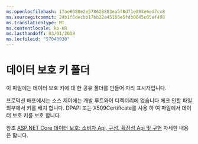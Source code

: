 ```yaml
---
ms.openlocfilehash: 17ae8088e2e570628883ea5f8d71e093e6ed7cc8
ms.sourcegitcommit: 24b1f6decbb17bb22a45166e5fdb0845c65af498
ms.translationtype: MT
ms.contentlocale: ko-KR
ms.lasthandoff: 03/01/2019
ms.locfileid: "57043030"
---
```

# <a name="data-protection-key-folder"></a>데이터 보호 키 폴더

이 파일에는 데이터 보호 키에 대 한 공유 폴더를 만들어 자리 표시자입니다.

프로덕션 배포에서는 소스 제어에는 개발 루트와이 디렉터리에 없습니다 체크 인할 파일 외부에서 키를 배치 합니다. DPAPI 또는 X509Certificate를 사용 하 여 파일에서 데이터 보호 키를 보호 합니다.

참조 [ASP.NET Core 데이터 보호: 소비자 Api, 구성, 확장성 Api 및 구현](https://docs.microsoft.com/aspnet/core/security/data-protection/) 자세한 내용은 합니다.
